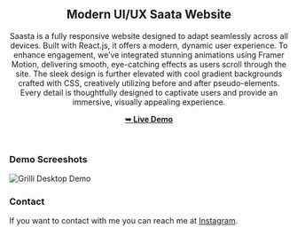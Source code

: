 <div align="center">
  

  <h2 align="center">Modern UI/UX Saata Website</h2>

Saasta is a fully responsive website designed to adapt seamlessly across all devices. Built with React.js, it offers a modern, dynamic user experience. To enhance engagement, we’ve integrated stunning animations using Framer Motion, delivering smooth, eye-catching effects as users scroll through the site. The sleek design is further elevated with cool gradient backgrounds crafted with CSS, creatively utilizing before and after pseudo-elements. Every detail is thoughtfully designed to captivate users and provide an immersive, visually appealing experience.

  <a href="https://saastawebapp.netlify.app/"><strong>➥ Live Demo</strong></a>

</div>

<br />

### Demo Screeshots

![Grilli Desktop Demo](./desktop-img.png "Desktop Demo")




### Contact

If you want to contact with me you can reach me at [Instagram](https://www.instagram.com/webdesigner_boy/).


 
